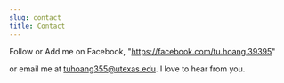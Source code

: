 ```yaml
---
slug: contact
title: Contact
---
```


Follow or Add me on Facebook, "https://facebook.com/tu.hoang.39395"



or email me at tuhoang355@utexas.edu. I love to hear from you.